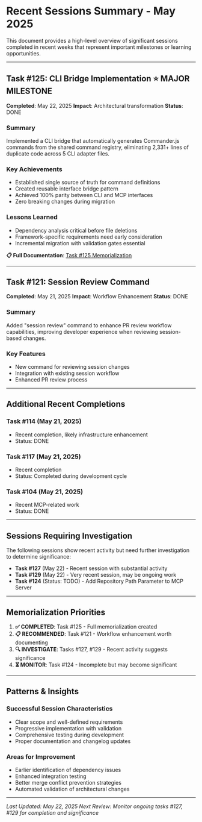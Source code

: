 # Recent Sessions Summary - May 2025

This document provides a high-level overview of significant sessions completed in recent weeks that represent important milestones or learning opportunities.

---

## Task #125: CLI Bridge Implementation ⭐ MAJOR MILESTONE

**Completed**: May 22, 2025
**Impact**: Architectural transformation
**Status**: DONE

### Summary

Implemented a CLI bridge that automatically generates Commander.js commands from the shared command registry, eliminating 2,331+ lines of duplicate code across 5 CLI adapter files.

### Key Achievements

- Established single source of truth for command definitions
- Created reusable interface bridge pattern
- Achieved 100% parity between CLI and MCP interfaces
- Zero breaking changes during migration

### Lessons Learned

- Dependency analysis critical before file deletions
- Framework-specific requirements need early consideration
- Incremental migration with validation gates essential

**📋 Full Documentation**: [Task #125 Memorialization](./task-125-cli-bridge-memorialization.md)

---

## Task #121: Session Review Command

**Completed**: May 21, 2025
**Impact**: Workflow Enhancement
**Status**: DONE

### Summary

Added "session review" command to enhance PR review workflow capabilities, improving developer experience when reviewing session-based changes.

### Key Features

- New command for reviewing session changes
- Integration with existing session workflow
- Enhanced PR review process

---

## Additional Recent Completions

### Task #114 (May 21, 2025)

- Recent completion, likely infrastructure enhancement
- Status: DONE

### Task #117 (May 21, 2025)

- Recent completion
- Status: Completed during development cycle

### Task #104 (May 21, 2025)

- Recent MCP-related work
- Status: DONE

---

## Sessions Requiring Investigation

The following sessions show recent activity but need further investigation to determine significance:

- **Task #127** (May 22) - Recent session with substantial activity
- **Task #129** (May 22) - Very recent session, may be ongoing work
- **Task #124** (Status: TODO) - Add Repository Path Parameter to MCP Server

---

## Memorialization Priorities

1. **✅ COMPLETED**: Task #125 - Full memorialization created
2. **📋 RECOMMENDED**: Task #121 - Workflow enhancement worth documenting
3. **🔍 INVESTIGATE**: Tasks #127, #129 - Recent activity suggests significance
4. **⏳ MONITOR**: Task #124 - Incomplete but may become significant

---

## Patterns & Insights

### Successful Session Characteristics

- Clear scope and well-defined requirements
- Progressive implementation with validation
- Comprehensive testing during development
- Proper documentation and changelog updates

### Areas for Improvement

- Earlier identification of dependency issues
- Enhanced integration testing
- Better merge conflict prevention strategies
- Automated validation of architectural changes

---

_Last Updated: May 22, 2025_
_Next Review: Monitor ongoing tasks #127, #129 for completion and significance_
